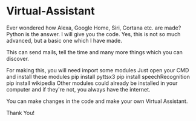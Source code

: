 # Virtual-Assistant
Ever wondered how Alexa, Google Home, Siri, Cortana etc. are made? Python is the answer. I will give you the code.
Yes, this is not so much advanced, but a basic one which I have made.

This can send mails, tell the time and many more things which you can discover.

For making this, you will need import some modules
Just open your CMD and install these modules
pip install pyttsx3
pip install speechRecognition
pip install wikipedia
Other modules could already be installed in your computer and if they're not, you always have the internet.

You can make changes in the code and make your own Virtual Assistant.

Thank You!




